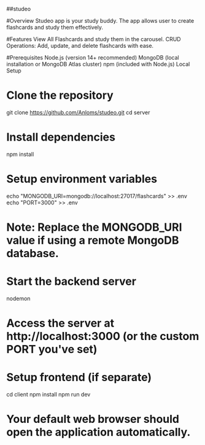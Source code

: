 ##studeo

#Overview
Studeo app is your study buddy. The app allows user to create flashcards and study them effectively.

#Features
View All Flashcards and study them in the carousel.
CRUD Operations: Add, update, and delete flashcards with ease.

#Prerequisites
Node.js (version 14+ recommended)
MongoDB (local installation or MongoDB Atlas cluster)
npm (included with Node.js)
Local Setup
# Clone the repository
git clone https://github.com/Anloms/studeo.git
cd server 

# Install dependencies
npm install

# Setup environment variables
echo "MONGODB_URI=mongodb://localhost:27017/flashcards" >> .env
echo "PORT=3000" >> .env
# Note: Replace the MONGODB_URI value if using a remote MongoDB database.

# Start the backend server
nodemon
# Access the server at http://localhost:3000 (or the custom PORT you've set)

# Setup frontend (if separate)
cd client
npm install
npm run dev
# Your default web browser should open the application automatically.


